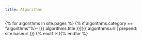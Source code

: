 ```yaml
---
title: Algorithms
---
```


{% for algorithms in site.pages %}
{% if algorithms.category == "algorithms"%}- [{{ algorithms.title }}]({{ algorithms.url | prepend: site.baseurl }})
{% endif %}{% endfor %}